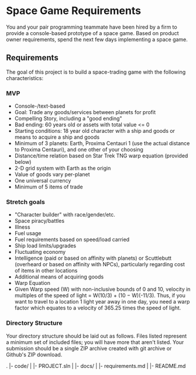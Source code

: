 # Space Game Requirements

You and your pair programming teammate have been hired by a firm to provide a console-based prototype of a space game. Based on product owner requirements, spend the next few days implementing a space game.

## Requirements

The goal of this project is to build a space-trading game with the following characteristics:

### MVP

* Console-/text-based
* Goal: Trade any goods/services between planets for profit
* Compelling Story, including a "good ending"
* Bad ending: 60 years old or assets with total value <= 0
* Starting conditions: 18 year old character with a ship and goods or means to acquire a ship and goods
* Minimum of 3 planets: Earth, Proxima Centauri 1 (use the actual distance to Proxima Centauri), and one other of your choosing
* Distance/time relation based on Star Trek TNG warp equation (provided below)
* 2-D grid system with Earth as the origin
* Value of goods vary per-planet
* One universal currency
* Minimum of 5 items of trade

### Stretch goals

* "Character builder" with race/gender/etc.
* Space piracy/battles
* Illness
* Fuel usage
* Fuel requirements based on speed/load carried
* Ship load limits/upgrades
* Fluctuating economy
* Intelligence (paid or based on affinity with planets) or Scuttlebutt (overheard or based on affinity with NPCs), particularly regarding cost of items in other locations
* Additional means of acquiring goods
* Warp Equation
* Given Warp speed (W) with non-inclusive bounds of 0 and 10, velocity in multiples of the speed of light = W(10/3)  + (10 − W)(-11/3).  Thus, if you want to travel to a location 1 light year away in one day, you need a warp factor which equates to a velocity of 365.25 times the speed of light.

### Directory Structure

Your directory structure should be laid out as follows. Files listed represent a minimum set of included files; you will have more that aren't listed. Your submission should be a single ZIP archive created with git archive or Github's ZIP download.

.
|- code/
|  |- PROJECT.sln
|
|- docs/
|  |- requirements.md
|
|- README.md
